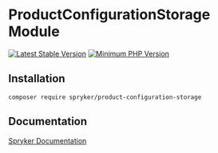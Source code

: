 # ProductConfigurationStorage Module
[![Latest Stable Version](https://poser.pugx.org/spryker/product-configuration-storage/v/stable.svg)](https://packagist.org/packages/spryker/product-configuration-storage)
[![Minimum PHP Version](https://img.shields.io/badge/php-%3E%3D%208.2-8892BF.svg)](https://php.net/)

## Installation

```
composer require spryker/product-configuration-storage
```

## Documentation

[Spryker Documentation](https://docs.spryker.com)
